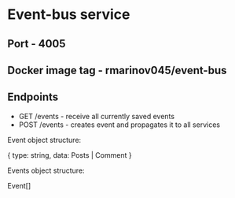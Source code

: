 # Event-bus service

## Port - 4005

## Docker image tag - rmarinov045/event-bus

## Endpoints
* GET /events - receive all currently saved events
* POST /events - creates event and propagates it to all services

Event object structure:

{
    type: string,
    data: Posts | Comment
}

Events object structure:

Event[]
